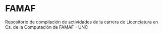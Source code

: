 # FAMAF
Repositorio de compilación de actividades de la carrera de Licenciatura en Cs. de la Computación de FAMAF - UNC
